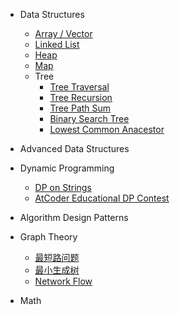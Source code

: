 - Data Structures
    - [Array / Vector](./data-structures/vector.md)
    - [Linked List]()
    - [Heap]()
    - [Map]()
    - Tree
        - [Tree Traversal](./tree/tree-traversal.md)
        - [Tree Recursion](./tree/tree-recursion.md)
        - [Tree Path Sum](./tree/tree-path-sum.md)
        - [Binary Search Tree](./tree/binary-search-tree.md)
        - [Lowest Common Anacestor](./tree/lowest-common-ancestor.md)
- Advanced Data Structures

- Dynamic Programming
    - [DP on Strings](./dynamic-programming/string-dp.md)
    - [AtCoder Educational DP Contest](./dynamic-programming/atcoder-educational-dp.md)
- Algorithm Design Patterns

- Graph Theory
    - [最短路问题](./graph-theory/最短路问题.md)
    - [最小生成树](./graph-theory/最小生成树.md)
    - [Network Flow](./graph-theory/network-flow.md)

- Math
